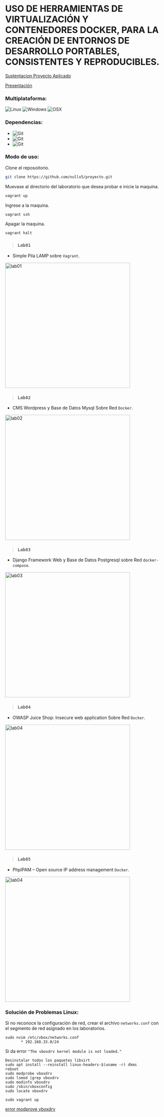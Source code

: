 # USO DE HERRAMIENTAS DE VIRTUALIZACIÓN Y CONTENEDORES DOCKER, PARA LA CREACIÓN DE ENTORNOS DE DESARROLLO PORTABLES, CONSISTENTES Y REPRODUCIBLES.
[Sustentacion Proyecto Aplicado](https://www.youtube.com/watch?v=SSEYC4Vh-mA)

[Presentación](https://drive.google.com/file/d/10eiwWyhOTNXFOU4qXh9CvCAx2_DSC_au/view)

### Multiplataforma: 
![Linux](https://img.shields.io/badge/-Linux-red?logo=linux) ![Windows](https://img.shields.io/badge/-Windows-blue?logo=windows) ![OSX](https://img.shields.io/badge/-OSX-black?logo=apple)

### Dependencias:
- ![Git](https://img.shields.io/badge/Git-latest-green?logo=git)
- ![Git](https://img.shields.io/badge/Virtualbox-v6.1.26-green?logo=virtualbox)
- ![Git](https://img.shields.io/badge/Vagrant-v2.2.19-green?logo=vagrant)


### Modo de uso:
Clone el reposoitorio.

```bash
git clone https://github.com/nullx5/proyecto.git
```

Muevase al directorio del laboratorio que desea probar e inicie la maquina.

```bash
vagrant up
```
Ingrese a la maquina.

```bash
vagrant ssh
```

Apagar la maquina.

```bash
vagrant halt
```

> ### `Lab01`
- Simple Pila LAMP sobre `Vagrant`.
<img src="https://i.imgur.com/1y6zDiz.png" alt="lab01" style="width:400px;"/>

> ### `Lab02`
- CMS Wordpress y Base de Datos Mysql Sobre Red `Docker`.
<img src="https://i.imgur.com/6Mxuzhy.png" alt="lab02" style="width:400px;"/>

> ### `Lab03`
- Django Framework Web y Base de Datos Postgresql sobre Red `docker-compose`.
<img src="https://i.imgur.com/gSt3BbW.png" alt="lab03" style="width:400px;"/>

> ### `Lab04`
- OWASP Juice Shop: Insecure web application Sobre Red `Docker`.
<img src="https://i.imgur.com/bXy9d5j.png" alt="lab04" style="width:400px;"/>

> ### `Lab05`
- PhpIPAM – Open source IP address management `Docker`.
<img src="https://i.imgur.com/os28UjY.png" alt="lab04" style="width:400px;"/>

### Solución de Problemas Linux:

Si no reconoce la configuración de red, crear el archivo `networks.conf` con el segmento de red asignado en los laboratorios.

```
sudo nvim /etc/vbox/networks.conf
       * 192.168.33.0/24
```

Si da error `"The vboxdrv kernel module is not loaded."`

```
Desinstalar todos los paquetes libvirt
sudo apt install --reinstall linux-headers-$(uname -r) dkms
reboot
sudo modprobe vboxdrv
sudo lsmod |grep vboxdrv
sudo modinfo vboxdrv
sudo /sbin/vboxconfig
sudo locate vboxdrv

sudo vagrant up
```

[error modprove vboxdrv](https://www.youtube.com/watch?v=kqS8ss-OQzI)
